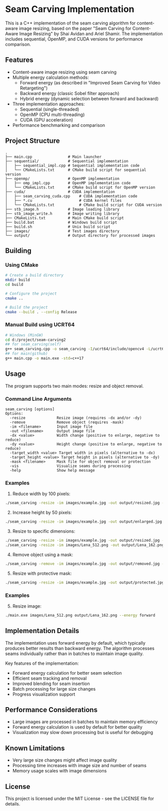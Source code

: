 # Seam Carving Implementation

This is a C++ implementation of the seam carving algorithm for content-aware image resizing, based on the paper "Seam Carving for Content-Aware Image Resizing" by Shai Avidan and Ariel Shamir. The implementation includes sequential, OpenMP, and CUDA versions for performance comparison.

## Features

- Content-aware image resizing using seam carving
- Multiple energy calculation methods:
  - Forward energy (as described in "Improved Seam Carving for Video Retargeting")
  - Backward energy (classic Sobel filter approach)
  - Hybrid energy (dynamic selection between forward and backward)
- Three implementation approaches:
  - Sequential (single-threaded)
  - OpenMP (CPU multi-threading)
  - CUDA (GPU acceleration)
- Performance benchmarking and comparison

## Project Structure

```
.
├── main.cpp                # Main launcher
├── sequential/             # Sequential implementation
│   ├── sequential_impl.cpp # Sequential implementation code
│   └── CMakeLists.txt      # CMake build script for sequential version
├── openmp/                 # OpenMP implementation
│   ├── omp_impl.cpp        # OpenMP implementation code
│   └── CMakeLists.txt      # CMake build script for OpenMP version
├── cuda/                   # CUDA implementation
│   ├── seam_carving_cuda.cpp    # CUDA implementation code
│   ├── *.cu                     # CUDA kernel files
│   └── CMakeLists.txt           # CMake build script for CUDA version
├── stb_image.h             # Image loading library
├── stb_image_write.h       # Image writing library
├── CMakeLists.txt          # Main CMake build script
├── build.bat               # Windows build script
├── build.sh                # Unix build script
├── images/                 # Test images directory
└── output/                 # Output directory for processed images
```

## Building

### Using CMake

```bash
# Create a build directory
mkdir build
cd build

# Configure the project
cmake ..

# Build the project
cmake --build . --config Release
```

### Manual Build using UCRT64

```bash
# Windows (MinGW)
cd d:/project/seam-carving2
## for seam_carving(self)
g++ seam_carving.cpp -o seam_carving -I/ucrt64/include/opencv4 -L/ucrt64/lib -lopencv_imgcodecs -lopencv_imgproc -lopencv_highgui -lopencv_core -std=c++17
## for main(github)
g++ main.cpp -o main.exe -std=c++17
```

## Usage

The program supports two main modes: resize and object removal.

### Command Line Arguments

```
seam_carving [options]
Options:
  -resize              Resize image (requires -dx and/or -dy)
  -remove              Remove object (requires -mask)
  -im <filename>       Input image file
  -out <filename>      Output image file
  -dx <value>          Width change (positive to enlarge, negative to reduce)
  -dy <value>          Height change (positive to enlarge, negative to reduce)
  -target_width <value> Target width in pixels (alternative to -dx)
  -target_height <value> Target height in pixels (alternative to -dy)
  -mask <filename>     Mask file for object removal or protection
  -vis                 Visualize seams during processing
  -help                Show help message
```

### Examples

1. Reduce width by 100 pixels:
```bash
./seam_carving -resize -im images/example.jpg -out output/resized.jpg -dx -100
```

2. Increase height by 50 pixels:
```bash
./seam_carving -resize -im images/example.jpg -out output/enlarged.jpg -dy 50
```

3. Resize to specific dimensions:
```bash
./seam_carving -resize -im images/example.jpg -out output/resized.jpg -target_width 800 -target_height 600
./seam_carving -resize -im images/Lena_512.png -out output/Lena_162.png -target_width 162 -targetheight 512
```

4. Remove object using a mask:
```bash
./seam_carving -remove -im images/example.jpg -out output/removed.jpg -mask images/mask.png
```

5. Resize with protective mask:
```bash
./seam_carving -resize -im images/example.jpg -out output/protected.jpg -dx -100 -mask images/protect.png
```

### Examples

5. Resize image:
```bash
./main.exe images/Lena_512.png output/Lena_162.png --energy forward
```

## Implementation Details

The implementation uses forward energy by default, which typically produces better results than backward energy. The algorithm processes seams individually rather than in batches to maintain image quality.

Key features of the implementation:

- Forward energy calculation for better seam selection
- Efficient seam tracking and removal
- Improved blending for seam insertion
- Batch processing for large size changes
- Progress visualization support

## Performance Considerations

- Large images are processed in batches to maintain memory efficiency
- Forward energy calculation is used by default for better quality
- Visualization may slow down processing but is useful for debugging

## Known Limitations

- Very large size changes might affect image quality
- Processing time increases with image size and number of seams
- Memory usage scales with image dimensions

## License

This project is licensed under the MIT License - see the LICENSE file for details.
